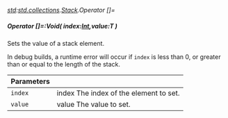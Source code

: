 _[std](../../modules/std/std-module.md):[std.collections](../../modules/std/std-collections.md).[Stack<T>](../../modules/std/std-collections-stack.md).Operator []=_
##### Operator []=:Void( index:[Int](../../modules/wonkey/wonkey-types-int.md),value:T )
Sets the value of a stack element.

In debug builds, a runtime error will occur if `index` is less than 0, or greater than or equal to the length of the stack.

| Parameters |    |
|:-----------|:---|
| `index` | index The index of the element to set. |
| `value` | value The value to set. |
